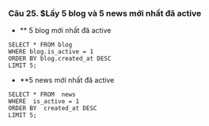 ### Câu 25. $Lấy 5 blog và 5 news mới nhất đã active
* ** 5 blog  mới nhất đã active
```
SELECT * FROM blog 
WHERE blog.is_active = 1
ORDER BY blog.created_at DESC
LIMIT 5;
```

*  **5 news mới nhất đã active
```
SELECT * FROM  news
WHERE  is_active = 1
ORDER BY  created_at DESC
LIMIT 5;
```
